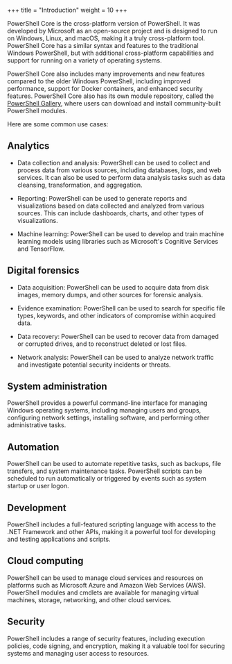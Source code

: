 +++
title = "Introduction"
weight = 10
+++

PowerShell Core is the cross-platform version of PowerShell. 
It was developed by Microsoft as an open-source project and 
is designed to run on Windows, Linux, and macOS, making it a truly cross-platform tool. 
PowerShell Core has a similar syntax and features to the traditional Windows PowerShell, 
but with additional cross-platform capabilities and support for running on a variety of operating systems.

PowerShell Core also includes many improvements and new features compared to the older Windows PowerShell, including improved performance, support for Docker containers, 
and enhanced security features. PowerShell Core also has its own module repository, 
called the [PowerShell Gallery](https://www.powershellgallery.com/), where users can download and install community-built PowerShell modules.

Here are some common use cases:

## Analytics

- Data collection and analysis: PowerShell can be used to collect and process data from various sources, including databases, logs, and web services. It can also be used to perform data analysis tasks such as data cleansing, transformation, and aggregation.

- Reporting: PowerShell can be used to generate reports and visualizations based on data collected and analyzed from various sources. This can include dashboards, charts, and other types of visualizations.

- Machine learning: PowerShell can be used to develop and train machine learning models using libraries such as Microsoft's Cognitive Services and TensorFlow.

## Digital forensics

- Data acquisition: PowerShell can be used to acquire data from disk images, memory dumps, and other sources for forensic analysis.

- Evidence examination: PowerShell can be used to search for specific file types, keywords, and other indicators of compromise within acquired data.

- Data recovery: PowerShell can be used to recover data from damaged or corrupted drives, and to reconstruct deleted or lost files.

- Network analysis: PowerShell can be used to analyze network traffic and investigate potential security incidents or threats.

## System administration

PowerShell provides a powerful command-line interface for managing Windows operating systems, including managing users and groups, configuring network settings, installing software, and performing other administrative tasks.

## Automation

PowerShell can be used to automate repetitive tasks, such as backups, file transfers, and system maintenance tasks. PowerShell scripts can be scheduled to run automatically or triggered by events such as system startup or user logon.

## Development

PowerShell includes a full-featured scripting language with access to the .NET Framework and other APIs, making it a powerful tool for developing and testing applications and scripts.

## Cloud computing

PowerShell can be used to manage cloud services and resources on platforms such as Microsoft Azure and Amazon Web Services (AWS). PowerShell modules and cmdlets are available for managing virtual machines, storage, networking, and other cloud services.

## Security

PowerShell includes a range of security features, including execution policies, code signing, and encryption, making it a valuable tool for securing systems and managing user access to resources.
